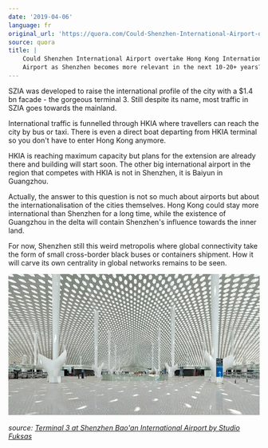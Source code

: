 ```yaml
---
date: '2019-04-06'
language: fr
original_url: 'https://quora.com/Could-Shenzhen-International-Airport-overtake-Hong-Kong-International-Airport-as-Shenzhen-becomes-more-relevant-in-the-next-10-20-years/answer/Clément-Renaud'
source: quora
title: |
    Could Shenzhen International Airport overtake Hong Kong International
    Airport as Shenzhen becomes more relevant in the next 10-20+ years?
---
```


SZIA was developed to raise the international profile of the city with a
\$1.4 bn facade - the gorgeous terminal 3. Still despite its name, most
traffic in SZIA goes towards the mainland.

International traffic is funnelled through HKIA where travellers can
reach the city by bus or taxi. There is even a direct boat departing
from HKIA terminal so you don't have to enter Hong Kong anymore.

HKIA is reaching maximum capacity but plans for the extension are
already there and building will start soon. The other big international
airport in the region that competes with HKIA is not in Shenzhen, it is
Baiyun in Guangzhou.

Actually, the answer to this question is not so much about airports but
about the internationalisation of the cities themselves. Hong Kong could
stay more international than Shenzhen for a long time, while the
existence of Guangzhou in the delta will contain Shenzhen's influence
towards the inner land.

For now, Shenzhen still this weird metropolis where global connectivity
take the form of small cross-border black buses or containers shipment.
How it will carve its own centrality in global networks remains to be
seen.

![](/img/quora/main-qimg-1b4df1a854da45b2126a48d1e13cc2f2.png)

*source:* [*Terminal 3 at Shenzhen Bao\'an International Airport by
Studio
Fuksas*](https://www.dezeen.com/2013/11/26/studio-fuksas-terminal-3-shenzhen-baoan-international-airport/)
